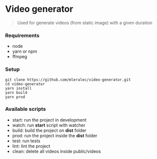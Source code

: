 # Video generator

> Used for generate videos (from static image) with a given duration

### Requirements

- node
- yarn or npm
- ffmpeg

### Setup

```
git clone https://github.com/mleralec/video-generator.git
cd video-generator
yarn install
yarn build
yarn prod
```

### Available scripts

- start: run the project in development
- watch: run **start** script with watcher
- build: build the project on **dist** folder
- prod: run the project inside the **dist** folder
- test: run tests
- lint: lint the project
- clean: delete all videos inside public/videos
